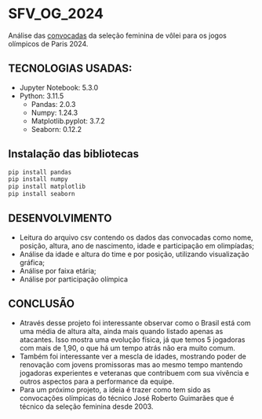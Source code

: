 # SFV_OG_2024
Análise das [convocadas](https://en.volleyballworld.com/volleyball/competitions/volleyball-olympic-games-paris-2024/teams/women/6619/players/) da seleção feminina de vôlei para os jogos olímpicos de Paris 2024.

## TECNOLOGIAS USADAS:
- Jupyter Notebook: 5.3.0
- Python: 3.11.5
  - Pandas: 2.0.3
  - Numpy: 1.24.3
  - Matplotlib.pyplot: 3.7.2
  - Seaborn: 0.12.2
 
## Instalação das bibliotecas
```bash
pip install pandas
pip install numpy
pip install matplotlib
pip install seaborn
```

## DESENVOLVIMENTO
- Leitura do arquivo csv contendo os dados das convocadas como nome, posição, altura, ano de nascimento, idade e participação em olimpíadas;
- Análise da idade e altura do time e por posição, utilizando visualização gráfica;
- Análise por faixa etária;
- Análise por participação olímpica

## CONCLUSÃO
- Através desse projeto foi interessante observar como o Brasil está com uma média de altura alta, ainda mais quando listado apenas as atacantes. Isso mostra uma evolução física, já que temos 5 jogadoras com mais de 1,90, o que há um tempo atrás não era muito comum.
- Também foi interessante ver a mescla de idades, mostrando poder de renovação com jovens promissoras mas ao mesmo tempo mantendo jogadoras experientes e veteranas que contribuem com sua vivência e outros aspectos para a performance da equipe.
- Para um próximo projeto, a ideia é trazer como tem sido as convocações olímpicas do técnico José Roberto Guimarães que é técnico da seleção feminina desde 2003.
